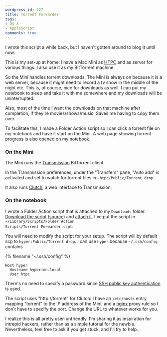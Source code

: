 ```yaml
---
wordpress_id: 227
title: Torrent Forwarder
tags:
- OS X
- AppleScript
comments: true
---
```

I wrote this script a while back, but I haven't gotten around to blog it until now.

This is my set-up at home: I have a Mac Mini as <a href="http://en.wikipedia.org/wiki/Home_theater_PC">HTPC</a> and as server for various things. I also use it as my BitTorrent machine.

So the Mini handles torrent downloads. The Mini is always on because it is a web server, because it might need to record a tv show in the middle of the night etc. This is, of course, nice for downloads as well. I can put my notebook to sleep and take it with me somewhere and my downloads will be uninterrupted.

Also, most of the time I want the downloads on that machine after completion, if they're movies/shows/music. Saves me having to copy them over.

To facilitate this, I made a Folder Action script so I can click a torrent file on my notebook and have it start on the Mini. A web page showing torrent progress is also opened on my notebook.

<!--more-->

<h3>On the Mini</h3>

The Mini runs the <a href="http://www.transmissionbt.com/">Transmission</a> BitTorrent client.

In the Transmission preferences, under the "Transfers" pane, "Auto add" is activated and set to watch for torrent files in <code>~htpc/Public/Torrent drop</code>.

It also runs <a href="http://clutchbt.com/">Clutch</a>, a web interface to Transmission.

<h3>On the notebook</h3>

I wrote a Folder Action script that is attached to my <code>Downloads</code> folder. <a href="http://pastie.textmate.org/pastes/171463/download">Download the script</a> (<a href="http://pastie.textmate.org/171463">source</a>) and <a href="/2007/10/lift-the-leopard-download-quarantine">attach it</a>. I've put the script in <code>~/Library/Scripts/Folder Action Scripts/Torrent Forwarder.scpt</code>.

You will need to modify the script for your setup. The script will by default scp to <code>hyper:Public/Torrent drop</code>. I can use <code>hyper</code> because <code>~/.ssh/config</code> contains

{% filename "~/.ssh/config" %}
``` text ~/.ssh/config
Host hyper
  Hostname hyperion.local
  User htpc
```

There's no need to specify a password since <a href="http://www.noah.org/wiki/SSH_public_keys">SSH public key authentication</a> is used.

The script uses "http://torrent" for Clutch: I have an <code>/etc/hosts</code> entry mapping "torrent" to the IP address of the Mini, and a <a href="http://nginx.net/">nginx</a> proxy rule so I don't have to specify the port. Change the URL to whatever works for you.

I realize this is all pretty user-unfriendly. I'm sharing it as inspiration for intrepid hackers, rather than as a simple tutorial for the newbie. Nevertheless, feel free to ask if you get stuck, and I'll try to help.
